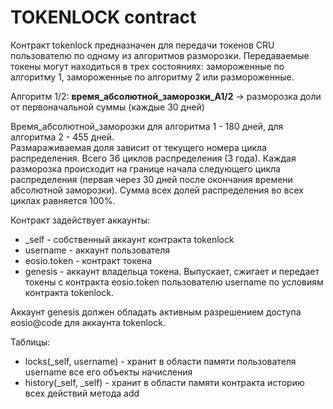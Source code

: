 # TOKENLOCK contract
    
  Контракт tokenlock предназначен для передачи токенов CRU пользователю по одному из алгоритмов разморозки.
  Передаваемые токены могут находиться в трех состояниях: замороженные по алгоритму 1, замороженные по алгоритму 2 или размороженные. 
  
  Алгоритм 1/2:
  ______время_абсолютной_заморозки_А1/2______ -> разморозка доли от первоначальной суммы (каждые 30 дней)
  
  Время_абсолютной_заморозки для алгоритма 1 - 180 дней, для алгоритма 2 - 455 дней.  
  Размараживаемая доля зависит от текущего номера цикла распределения. 
  Всего 36 циклов распределения (3 года).
  Каждая разморозка происходит на границе начала следующего цикла распределения (первая через 30 дней после окончания времени абсолютной заморозки).
  Сумма всех долей распределения во всех циклах равняется 100%.
  
  Контракт задействует аккаунты:
  - _self - собственный аккаунт контракта tokenlock
  - username - аккаунт пользователя
  - eosio.token - контракт токена 
  - genesis - аккаунт владельца токена. Выпускает, сжигает и передает токены с контракта eosio.token пользователю username по условиям контракта tokenlock.
  
  Аккаунт genesis должен обладать активным разрешением доступа eosio@code для аккаунта tokenlock.
  
  Таблицы:
   - locks(_self, username) - хранит в области памяти пользователя username все его объекты начисления
   - history(_self, _self) - хранит в области памяти контракта историю всех действий метода add   
